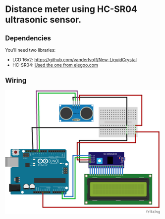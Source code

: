 # Distance meter using HC-SR04 ultrasonic sensor.

## Dependencies
You'll need two libraries:
* LCD 16x2: https://github.com/vanderlvoff/New-LiquidCrystal
* HC-SR04: [Used the one from elegoo.com](https://www.elegoo.com/pages/arduino-kits-support-files)

## Wiring
<img src="https://github.com/vanderlvoff/arduino_telemeter/blob/main/telemeter/telemeter_bb.png" width="500">
